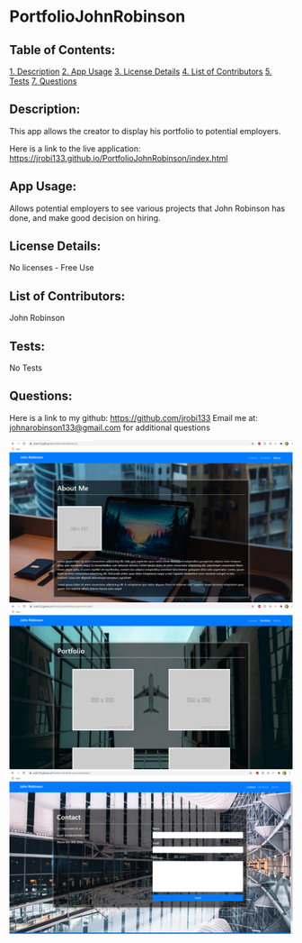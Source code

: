 # PortfolioJohnRobinson

## Table of Contents:

[1. Description](#Description)
[2. App Usage](#App-Usage)
[3. License Details](#License-Details)
[4. List of Contributors](#List-of-Contributors)
[5. Tests](#Tests)
[7. Questions](#Questions)

## Description:

This app allows the creator to display his portfolio to potential employers. 

Here is a link to the live application:
https://jrobi133.github.io/PortfolioJohnRobinson/index.html

## App Usage:

Allows potential employers to see various projects that John Robinson has done, and make good decision on hiring. 

## License Details:

No licenses - Free Use

## List of Contributors:

John Robinson

## Tests:

No Tests

## Questions:

Here is a link to my github:
https://github.com/jrobi133
 Email me at:
johnarobinson133@gmail.com
for additional questions

![](/images/screenshot.PNG)
![](/images/screenshot2.PNG)
![](/images/screenshot3.PNG)
